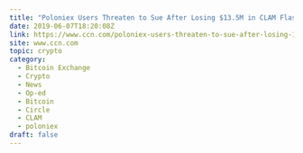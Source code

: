 ```yaml
---
title: "Poloniex Users Threaten to Sue After Losing $13.5M in CLAM Flash Crash"
date: 2019-06-07T18:20:08Z
link: https://www.ccn.com/poloniex-users-threaten-to-sue-after-losing-13-5m-in-clam-flash-crash?utm_medium=RSS&utm_source=hune
site: www.ccn.com
topic: crypto
category:
  - Bitcoin Exchange
  - Crypto
  - News
  - Op-ed
  - Bitcoin
  - Circle
  - CLAM
  - poloniex
draft: false
---
```


